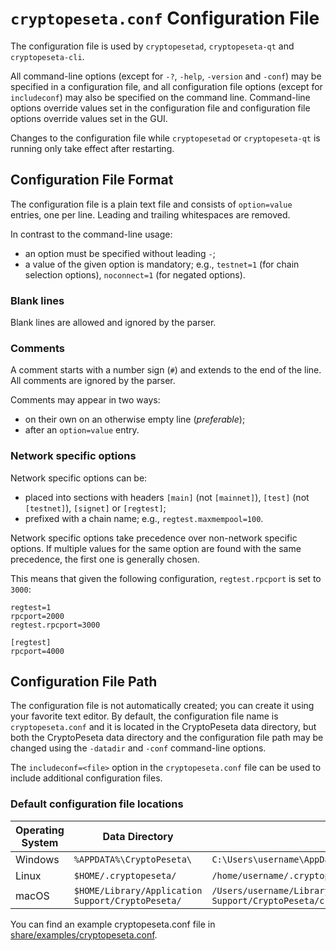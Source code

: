 # `cryptopeseta.conf` Configuration File

The configuration file is used by `cryptopesetad`, `cryptopeseta-qt` and `cryptopeseta-cli`.

All command-line options (except for `-?`, `-help`, `-version` and `-conf`) may be specified in a configuration file, and all configuration file options (except for `includeconf`) may also be specified on the command line. Command-line options override values set in the configuration file and configuration file options override values set in the GUI.

Changes to the configuration file while `cryptopesetad` or `cryptopeseta-qt` is running only take effect after restarting.

## Configuration File Format

The configuration file is a plain text file and consists of `option=value` entries, one per line. Leading and trailing whitespaces are removed.

In contrast to the command-line usage:
- an option must be specified without leading `-`;
- a value of the given option is mandatory; e.g., `testnet=1` (for chain selection options), `noconnect=1` (for negated options).

### Blank lines

Blank lines are allowed and ignored by the parser.

### Comments

A comment starts with a number sign (`#`) and extends to the end of the line. All comments are ignored by the parser.

Comments may appear in two ways:
- on their own on an otherwise empty line (_preferable_);
- after an `option=value` entry.

### Network specific options

Network specific options can be:
- placed into sections with headers `[main]` (not `[mainnet]`), `[test]` (not `[testnet]`), `[signet]` or `[regtest]`;
- prefixed with a chain name; e.g., `regtest.maxmempool=100`.

Network specific options take precedence over non-network specific options.
If multiple values for the same option are found with the same precedence, the
first one is generally chosen.

This means that given the following configuration, `regtest.rpcport` is set to `3000`:

```
regtest=1
rpcport=2000
regtest.rpcport=3000

[regtest]
rpcport=4000
```

## Configuration File Path

The configuration file is not automatically created; you can create it using your favorite text editor. By default, the configuration file name is `cryptopeseta.conf` and it is located in the CryptoPeseta data directory, but both the CryptoPeseta data directory and the configuration file path may be changed using the `-datadir` and `-conf` command-line options.

The `includeconf=<file>` option in the `cryptopeseta.conf` file can be used to include additional configuration files.

### Default configuration file locations

Operating System | Data Directory | Example Path
-- | -- | --
Windows | `%APPDATA%\CryptoPeseta\` | `C:\Users\username\AppData\Roaming\CryptoPeseta\cryptopeseta.conf`
Linux | `$HOME/.cryptopeseta/` | `/home/username/.cryptopeseta/cryptopeseta.conf`
macOS | `$HOME/Library/Application Support/CryptoPeseta/` | `/Users/username/Library/Application Support/CryptoPeseta/cryptopeseta.conf`

You can find an example cryptopeseta.conf file in [share/examples/cryptopeseta.conf](../share/examples/cryptopeseta.conf).

